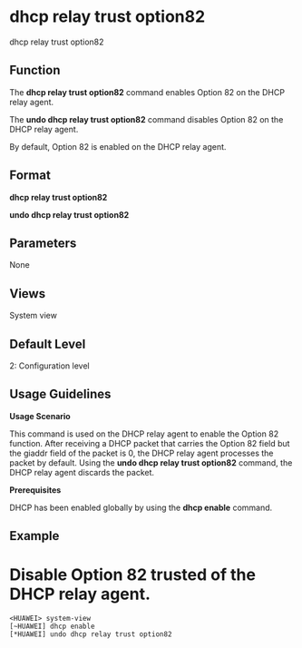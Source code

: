 dhcp relay trust option82
=========================

dhcp relay trust option82

Function
--------



The **dhcp relay trust option82** command enables Option 82 on the DHCP relay agent.

The **undo dhcp relay trust option82** command disables Option 82 on the DHCP relay agent.



By default, Option 82 is enabled on the DHCP relay agent.


Format
------

**dhcp relay trust option82**

**undo dhcp relay trust option82**


Parameters
----------

None

Views
-----

System view


Default Level
-------------

2: Configuration level


Usage Guidelines
----------------

**Usage Scenario**

This command is used on the DHCP relay agent to enable the Option 82 function. After receiving a DHCP packet that carries the Option 82 field but the giaddr field of the packet is 0, the DHCP relay agent processes the packet by default. Using the **undo dhcp relay trust option82** command, the DHCP relay agent discards the packet.

**Prerequisites**

DHCP has been enabled globally by using the **dhcp enable** command.


Example
-------

# Disable Option 82 trusted of the DHCP relay agent.
```
<HUAWEI> system-view
[~HUAWEI] dhcp enable
[*HUAWEI] undo dhcp relay trust option82

```